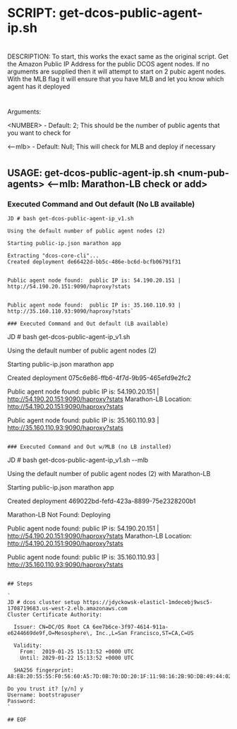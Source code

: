 #
# SCRIPT:   get-dcos-public-agent-ip.sh
#
DESCRIPTION: 
To start, this works the exact same as the original script.  Get the Amazon Public IP Address for the public DCOS agent nodes.  If no arguments are supplied then it will attempt to start on 2 pubic agent nodes.  With the MLB flag it will ensure that you have MLB and let you know which agent has it deployed
#
Arguments:

\<NUMBER\> - Default: 2;    This should be the number of public agents that you want to check for

\<--mlb\>  - Default: Null; This will check for MLB and deploy if necessary
#
## USAGE:    get-dcos-public-agent-ip.sh \<num-pub-agents\> \<--mlb: Marathon-LB check or add\>

### Executed Command and Out default (No LB available)

```
JD # bash get-dcos-public-agent-ip_v1.sh

Using the default number of public agent nodes (2)

Starting public-ip.json marathon app

Extracting "dcos-core-cli"...
Created deployment de66422d-bb5c-486e-bc6d-bcfb06791f31


Public agent node found:  public IP is: 54.190.20.151 | http://54.190.20.151:9090/haproxy?stats


Public agent node found:  public IP is: 35.160.110.93 | http://35.160.110.93:9090/haproxy?stats`

### Executed Command and Out default (LB available)

```
JD # bash get-dcos-public-agent-ip_v1.sh

Using the default number of public agent nodes (2)

Starting public-ip.json marathon app

Created deployment 075c6e86-ffb6-4f7d-9b95-465efd9e2fc2


Public agent node found:  public IP is: 54.190.20.151 | http://54.190.20.151:9090/haproxy?stats
Marathon-LB Location: http://54.190.20.151:9090/haproxy?stats

Public agent node found:  public IP is: 35.160.110.93 | http://35.160.110.93:9090/haproxy?stats
```

### Executed Command and Out w/MLB (no LB installed)

```
JD # bash get-dcos-public-agent-ip_v1.sh --mlb

Using the default number of public agent nodes (2) with Marathon-LB

Starting public-ip.json marathon app

Created deployment 469022bd-fefd-423a-8899-75e2328200b1

Marathon-LB Not Found: Deploying


Public agent node found:  public IP is: 54.190.20.151 | http://54.190.20.151:9090/haproxy?stats
Marathon-LB Location: http://54.190.20.151:9090/haproxy?stats

Public agent node found:  public IP is: 35.160.110.93 | http://35.160.110.93:9090/haproxy?stats
```

## Steps

`
JD # dcos cluster setup https://jdyckowsk-elasticl-1mdecebj9wsc5-1708719683.us-west-2.elb.amazonaws.com
Cluster Certificate Authority:

  Issuer: CN=DC/OS Root CA 6ee7b6ce-3f97-4614-911a-e6244669de9f,O=Mesosphere\, Inc.,L=San Francisco,ST=CA,C=US

  Validity:
    From:  2019-01-25 15:13:52 +0000 UTC
    Until: 2029-01-22 15:13:52 +0000 UTC

  SHA256 fingerprint: A8:E8:20:55:55:F0:56:60:A5:7D:0B:70:DD:20:1F:11:98:16:2B:9D:DB:49:44:02:F3:32:1E:40:42:36:79:59

Do you trust it? [y/n] y
Username: bootstrapuser
Password:
`

## EOF
